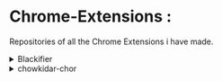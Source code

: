 # Chrome-Extensions : 

Repositories of all the Chrome Extensions i have made.

<details>
   <summary>Blackifier</summary>
   <p>This chrome extension replaces all the images in a web page with a black image.</p>
</details>

<details>
   <summary>chowkidar-chor</summary>
   <p>This chrome extension replaces all the occurrences of 'chowkidar' with 'chor' in Facebook and Twitter.</p>
</details>


